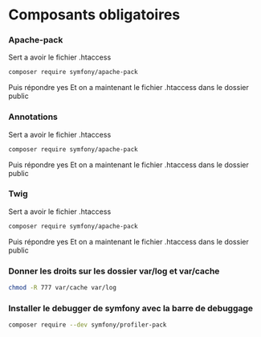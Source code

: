 # Composants obligatoires
### Apache-pack
Sert a avoir le fichier .htaccess
```bash
composer require symfony/apache-pack
```
Puis répondre yes
Et on a maintenant le fichier .htaccess dans le dossier public
### Annotations #########
Sert a avoir le fichier .htaccess
```bash
composer require symfony/apache-pack
```
Puis répondre yes
Et on a maintenant le fichier .htaccess dans le dossier public
### Twig #########
Sert a avoir le fichier .htaccess
```bash
composer require symfony/apache-pack
```
Puis répondre yes
Et on a maintenant le fichier .htaccess dans le dossier public

### Donner les droits sur les dossier var/log et var/cache
```bash
chmod -R 777 var/cache var/log
```

### Installer le debugger de symfony avec la barre de debuggage
```bash
composer require --dev symfony/profiler-pack
```

